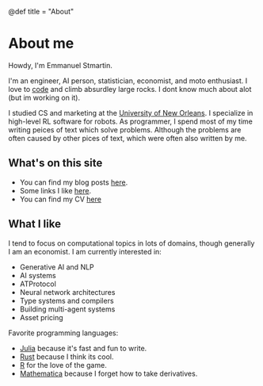 @def title = "About"

# About me

Howdy, I'm Emmanuel Stmartin.

I'm an engineer, AI person, statistician, economist, and moto enthusiast. I love to [code](https://www.github.com/EmmanuelStmartin) and climb absurdley large rocks. I dont know much about alot (but im working on it).


I studied CS and marketing at the [University of New Orleans](https://www.uno.edu/academics/cos/computer-science). I specialize in high-level RL software for robots. As programmer, I spend most of my time writing peices of text which solve problems. Although the problems are often caused by other pices of text, which were often also written by me.

## What's on this site

- You can find my blog posts [here](/blog/).
- Some links I like [here](/links/).
- You can find my CV [here](/_assets/cv.pdf) 

## What I like

I tend to focus on computational topics in lots of domains, though generally I am an economist. I am currently interested in:

* Generative AI and NLP
* AI systems
* ATProtocol
* Neural network architectures
* Type systems and compilers
* Building multi-agent systems
* Asset pricing

Favorite programming languages:

* [Julia](https://julialang.org/) because it's fast and fun to write.
* [Rust](https://www.rust-lang.org/en-US/) because I think its cool.
* [R](https://www.r-project.org/) for the love of the game.
* [Mathematica](https://www.wolfram.com/mathematica/) because I forget how to take derivatives.
